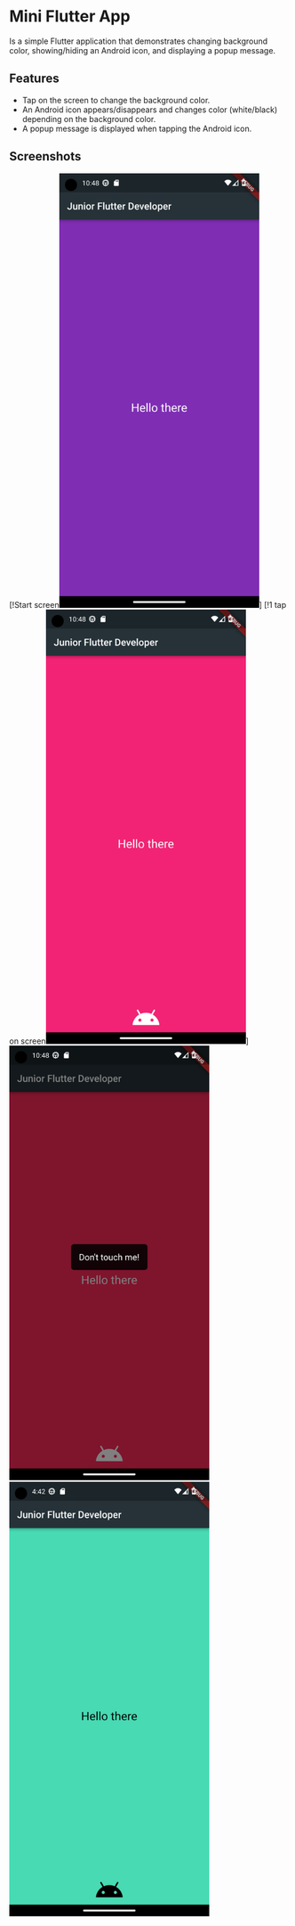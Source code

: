 # Mini Flutter App

Is a simple Flutter application that demonstrates changing background color, showing/hiding an Android icon, and displaying a popup message.

## Features

- Tap on the screen to change the background color.
- An Android icon appears/disappears and changes color (white/black) depending on the background color.
- A popup message is displayed when tapping the Android icon.

## Screenshots

[!Start screen<img src="screenshots/none.png" width="360" height="780">] [!1 tap on screen<img src="screenshots/android_icon.png" width="360" height="780">]
<img src="screenshots/dont_touch_me.png" width="360" height="780"><img src="screenshots/change_clr.png" width="360" height="780">
